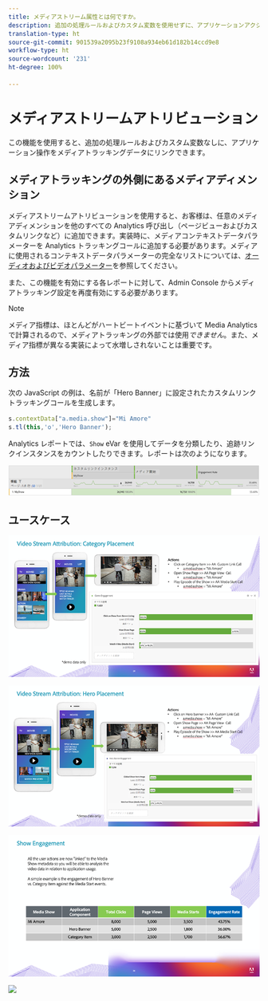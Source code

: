 ```yaml
---
title: メディアストリーム属性とは何ですか。
description: 追加の処理ルールおよびカスタム変数を使用せずに、アプリケーションアクションをメディアトラッキングデータにリンクする方法を説明します。
translation-type: ht
source-git-commit: 901539a2095b23f9108a934eb61d182b14ccd9e8
workflow-type: ht
source-wordcount: '231'
ht-degree: 100%

---
```



# メディアストリームアトリビューション

この機能を使用すると、追加の処理ルールおよびカスタム変数なしに、アプリケーション操作をメディアトラッキングデータにリンクできます。

## メディアトラッキングの外側にあるメディアディメンション

メディアストリームアトリビューションを使用すると、お客様は、任意のメディアディメンションを他のすべての Analytics 呼び出し（ページビューおよびカスタムリンクなど）に追加できます。実装時に、メディアコンテキストデータパラメーターを Analytics トラッキングコールに追加する必要があります。メディアに使用されるコンテキストデータパラメーターの完全なリストについては、[オーディオおよびビデオパラメーター](/help/metrics-and-metadata/audio-video-parameters.md)を参照してください。

また、この機能を有効にする各レポートに対して、Admin Console からメディアトラッキング設定を再度有効にする必要があります。

>[!NOTE]
>
>メディア指標は、ほとんどがハートビートイベントに基づいて Media Analytics で計算されるので、メディアトラッキングの外部では使用&#x200B;_できません_。また、メディア指標が異なる実装によって水増しされないことは重要です。

## 方法

次の JavaScript の例は、名前が「Hero Banner」に設定されたカスタムリンクトラッキングコールを生成します。

```javascript
s.contextData["a.media.show"]="Mi Amore"
s.tl(this,'o','Hero Banner');
```

Analytics レポートでは、`Show` eVar を使用してデータを分類したり、追跡リンクインスタンスをカウントしたりできます。レポートは次のようになります。

![](/assets/myShow-rpt-1.png)

## ユースケース

![](/assets/vid-stream-attr-category.png)

![](/assets/vid-stream-attr-hero.png)

![](/assets/show-engagement.png)

![](/assets/vid-stream-attr-subs.png)
